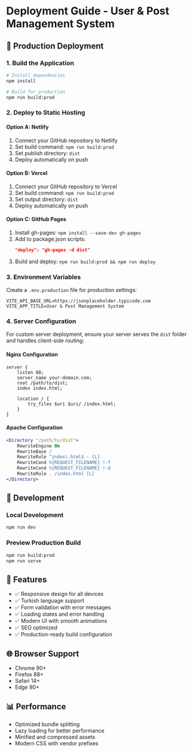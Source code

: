 # Deployment Guide - User & Post Management System

## 🚀 Production Deployment

### 1. Build the Application

```bash
# Install dependencies
npm install

# Build for production
npm run build:prod
```

### 2. Deploy to Static Hosting

#### Option A: Netlify
1. Connect your GitHub repository to Netlify
2. Set build command: `npm run build:prod`
3. Set publish directory: `dist`
4. Deploy automatically on push

#### Option B: Vercel
1. Connect your GitHub repository to Vercel
2. Set build command: `npm run build:prod`
3. Set output directory: `dist`
4. Deploy automatically on push

#### Option C: GitHub Pages
1. Install gh-pages: `npm install --save-dev gh-pages`
2. Add to package.json scripts:
   ```json
   "deploy": "gh-pages -d dist"
   ```
3. Build and deploy: `npm run build:prod && npm run deploy`

### 3. Environment Variables

Create a `.env.production` file for production settings:

```env
VITE_API_BASE_URL=https://jsonplaceholder.typicode.com
VITE_APP_TITLE=User & Post Management System
```

### 4. Server Configuration

For custom server deployment, ensure your server serves the `dist` folder and handles client-side routing:

#### Nginx Configuration
```nginx
server {
    listen 80;
    server_name your-domain.com;
    root /path/to/dist;
    index index.html;

    location / {
        try_files $uri $uri/ /index.html;
    }
}
```

#### Apache Configuration
```apache
<Directory "/path/to/dist">
    RewriteEngine On
    RewriteBase /
    RewriteRule ^index\.html$ - [L]
    RewriteCond %{REQUEST_FILENAME} !-f
    RewriteCond %{REQUEST_FILENAME} !-d
    RewriteRule . /index.html [L]
</Directory>
```

## 🔧 Development

### Local Development
```bash
npm run dev
```

### Preview Production Build
```bash
npm run build:prod
npm run serve
```

## 📱 Features

- ✅ Responsive design for all devices
- ✅ Turkish language support
- ✅ Form validation with error messages
- ✅ Loading states and error handling
- ✅ Modern UI with smooth animations
- ✅ SEO optimized
- ✅ Production-ready build configuration

## 🌐 Browser Support

- Chrome 90+
- Firefox 88+
- Safari 14+
- Edge 90+

## 📊 Performance

- Optimized bundle splitting
- Lazy loading for better performance
- Minified and compressed assets
- Modern CSS with vendor prefixes
